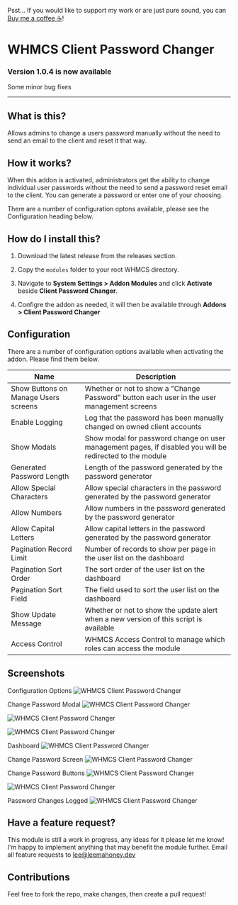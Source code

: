 Psst... If you would like to support my work or are just pure sound, you can [Buy me a coffee ☕](https://www.buymeacoffee.com/leemahoney3)!

# WHMCS Client Password Changer

### Version 1.0.4 is now available
Some minor bug fixes

---

## What is this?
Allows admins to change a users password manually without the need to send an email to the client and reset it that way.

## How it works?

When this addon is activated, administrators get the ability to change individual user passwords without the need to send a password reset email to the client. You can generate a password or enter one of your choosing.

There are a number of configuration optons available, please see the Configuration heading below.

## How do I install this?

1. Download the latest release from the releases section.

2. Copy the ```modules``` folder to your root WHMCS directory.

3. Navigate to **System Settings > Addon Modules** and click **Activate** beside  **Client Password Changer**.

4. Configre the addon as needed, it will then be available through **Addons >  Client Password Changer** 

## Configuration

There are a number of configuration options available when activating the addon. Please find them below.

|Name|Description|
|----|----|
|Show Buttons on Manage Users screens|Whether or not to show a "Change Password" button each user in the user management screens|
|Enable Logging|Log that the password has been manually changed on owned client accounts|
|Show Modals|Show modal for password change on user management pages, if disabled you will be redirected to the module|
|Generated Password Length|Length of the password generated by the password generator|
|Allow Special Characters|Allow special characters in the password generated by the password generator|
|Allow Numbers|Allow numbers in the password generated by the password generator|
|Allow Capital Letters|Allow capital letters in the password generated by the password generator|
|Pagination Record Limit|Number of records to show per page in the user list on the dashboard|
|Pagination Sort Order|The sort order of the user list on the dashboard|
|Pagination Sort Field|The field used to sort the user list on the dashboard|
|Show Update Message|Whether or not to show the update alert when a new version of this script is available|
|Access Control|WHMCS Access Control to manage which roles can access the module|

## Screenshots

Configuration Options
![WHMCS Client Password Changer](https://static.leemahoney.tech/img/whmcs/addons/whmcs-client-password-changer/im001.png)

Change Password Modal
![WHMCS Client Password Changer](https://static.leemahoney.tech/img/whmcs/addons/whmcs-client-password-changer/im006.png)

![WHMCS Client Password Changer](https://static.leemahoney.tech/img/whmcs/addons/whmcs-client-password-changer/im007.png)

![WHMCS Client Password Changer](https://static.leemahoney.tech/img/whmcs/addons/whmcs-client-password-changer/im008.png)

Dashboard
![WHMCS Client Password Changer](https://static.leemahoney.tech/img/whmcs/addons/whmcs-client-password-changer/im002.png)

Change Password Screen
![WHMCS Client Password Changer](https://static.leemahoney.tech/img/whmcs/addons/whmcs-client-password-changer/im003.png)

Change Password Buttons
![WHMCS Client Password Changer](https://static.leemahoney.tech/img/whmcs/addons/whmcs-client-password-changer/im004.png)

![WHMCS Client Password Changer](https://static.leemahoney.tech/img/whmcs/addons/whmcs-client-password-changer/im005.png)

Password Changes Logged
![WHMCS Client Password Changer](https://static.leemahoney.tech/img/whmcs/addons/whmcs-client-password-changer/im009.png)

## Have a feature request?

This module is still a work in progress, any ideas for it please let me know! I'm happy to implement anything that may benefit the module further. Email all feature requests to lee@leemahoney.dev

## Contributions

Feel free to fork the repo, make changes, then create a pull request!

